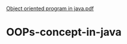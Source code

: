 [Object oriented program in java.pdf](https://github.com/ms0208/OOPs-concept-in-java/files/9270942/Object.oriented.program.in.java.pdf)
# OOPs-concept-in-java

